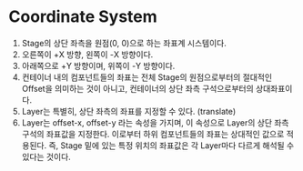 # Coordinate System

1. Stage의 상단 좌측을 원점(0, 0)으로 하는 좌표계 시스템이다.
1. 오른쪽이 +X 방향, 왼쪽이 -X 방향이다.
1. 아래쪽으로 +Y 방향이며, 위쪽이 -Y 방향이다.
1. 컨테이너 내의 컴포넌트들의 좌표는 전체 Stage의 원점으로부터의 절대적인 Offset을 의미하는 것이 아니고, 컨테이너의 상단 좌측 구석으로부터의 상대좌표이다.
1. Layer는 특별히, 상단 좌측의 좌표를 지정할 수 있다. (translate)
1. Layer는 offset-x, offset-y 라는 속성을 가지며, 이 속성으로 Layer의 상단 좌측 구석의 좌표값을 지정한다. 이로부터 하위 컴포넌트들의 좌표는 상대적인 값으로 적용된다. 즉, Stage 밑에 있는 특정 위치의 좌표값은 각 Layer마다 다르게 해석될 수 있다는 것이다.

